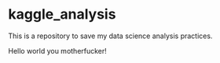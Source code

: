 # kaggle_analysis
This is a repository to save my data science analysis practices.

Hello world you motherfucker!
